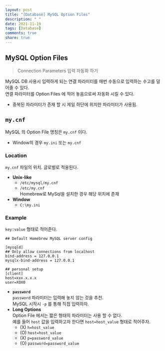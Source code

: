 ```yaml
---
layout: post
title: "[Database] MySQL Option Files"
description: " "
date: 2021-11-19
tags: [Database]
comments: true
share: true
---
```


## MySQL Option Files  
> Connection Parameters 입력 자동화 하기  

MySQL DB 사용시 입력하게 되는 연결 파라미터를 매번 수동으로 입력하는 수고를 덜어줄 수 있다.  
연결 파라미터를 Option Files 에 적어 놓음으로써 자동화 시킬 수 있다.  
- 중복된 파라미터가 존재 할 시 제일 하단에 위치한 파라미터가 사용됨.  

## `my.cnf`  
MySQL 의 Option File 명칭은 `my.cnf` 이다.  
- Window의 경우 `my.ini` 또는 `my.cnf`

### Location
`my.cnf` 파일의 위치. 글로벌로 적용된다.  
- **Unix-like**  
  - `/etc/mysql/my.cnf`
  - `/etc/my.cnf`  
    Homebrew로 MySql을 설치한 경우 해당 위치에 존재  
- **Window**  
  - `C:\my.ini`

### Example  
`key:value` 형태로 적어준다.  
```shell
## Default Homebrew MySQL server config

[mysqld]
## Only allow connections from localhost
bind-address = 127.0.0.1
mysqlx-bind-address = 127.0.0.1

## personal setup
[client]
host=xxx.x.x.x
user=XOXO
```  
- **`password`**   
  `password` 파라미터는 입력해 놓지 않는 것을 추천.  
  MySQL 시작시 `-p` 를 통해 직접 입력하자.  
- **Long Options**  
  Option File 에서는 짧은 형태의 파라미터는 사용 할 수 없다.  
  예를 들어 `host` 값을 입력하고자 한다면 `host=host_value` 형태로 적어주자.  
  - (X) `h=host_value`
  - (O) `host=host_value`
  - (X) `p=password_value`
  - (O) `password=password_value`
